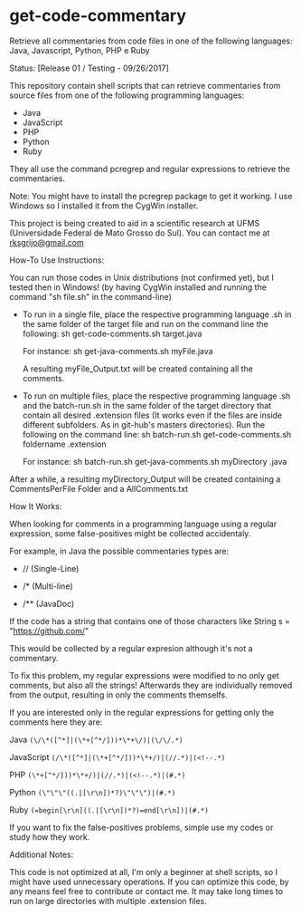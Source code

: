 # get-code-commentary
Retrieve all commentaries from code files in one of the following languages: Java, Javascript, Python, PHP e Ruby

Status: [Release 01 / Testing - 09/26/2017]

This repository contain shell scripts that can retrieve commentaries from source files from one of the following programming 
languages:
- Java
- JavaScript
- PHP
- Python
- Ruby

They all use the command pcregrep and regular expressions to retrieve the commentaries. 

Note: You might have to install the pcregrep package to get it working. I use Windows so I installed it from the CygWin installer.

This project is being created to aid in a scientific research at UFMS (Universidade Federal de Mato Grosso do Sul). You can contact me at rksgrijo@gmail.com

How-To Use Instructions:

  You can run those codes in Unix distributions (not confirmed yet), but I tested then in Windows! (by having CygWin installed and 
running the command "sh file.sh" in the command-line)
  
  - To run in a single file, place the respective programming language .sh in the same folder of the target file and run on the command line the following: sh get-code-comments.sh target.java
  
    For instance: sh get-java-comments.sh myFile.java
    
    A resulting myFile_Output.txt will be created containing all the comments.
    
 - To run on multiple files, place the respective programming language .sh and the batch-run.sh in the same folder of the target directory that contain all desired .extension files (It works even if the files are inside different subfolders. As in git-hub's masters directories). Run the following on the command line: sh batch-run.sh get-code-comments.sh foldername .extension
 
    For instance: sh batch-run.sh get-java-comments.sh myDirectory .java
 
 After a while, a resulting myDirectory_Output will be created containing a CommentsPerFile Folder and a AllComments.txt

How It Works:

  When looking for comments in a programming language using a regular expression, some false-positives might be collected accidentaly.

For example, in Java the possible commentaries types are:

- // (Single-Line)

- /* (Multi-line)

- /** (JavaDoc)

If the code has a string that contains one of those characters like String s = "https://github.com/"

This would be collected by a regular expresion although it's not a commentary.

To fix this problem, my regular expressions were modified to no only get comments, but also all the strings! Afterwards they are individually removed from the output, resulting in only the comments themselfs.

If you are interested only in the regular expressions for getting only the comments here they are:

Java ```(\/\*([^*]|(\*+[^*/]))*\*+\/)|(\/\/.*)```

JavaScript ```(/\*([^*]|(\*+[^*/]))*\*+/)|(//.*)|(<!--.*)```

PHP ```(\*+[^*/]))*\*+/)|(//.*)|(<!--.*)|(#.*)```

Python ```(\"\"\"((.|[\r\n])*?)\"\"\")|(#.*)```

Ruby ```(=begin[\r\n]((.|[\r\n])*?)=end[\r\n])|(#.*)```

If you want to fix the false-positives problems, simple use my codes or study how they work.
  
Additional Notes:

This code is not optimized at all, I'm only a beginner at shell scripts, so I might have used unnecessary operations. If you can optimize this code, by any means feel free to contribute or contact me. It may take long times to run on large directories with multiple .extension files.
  
